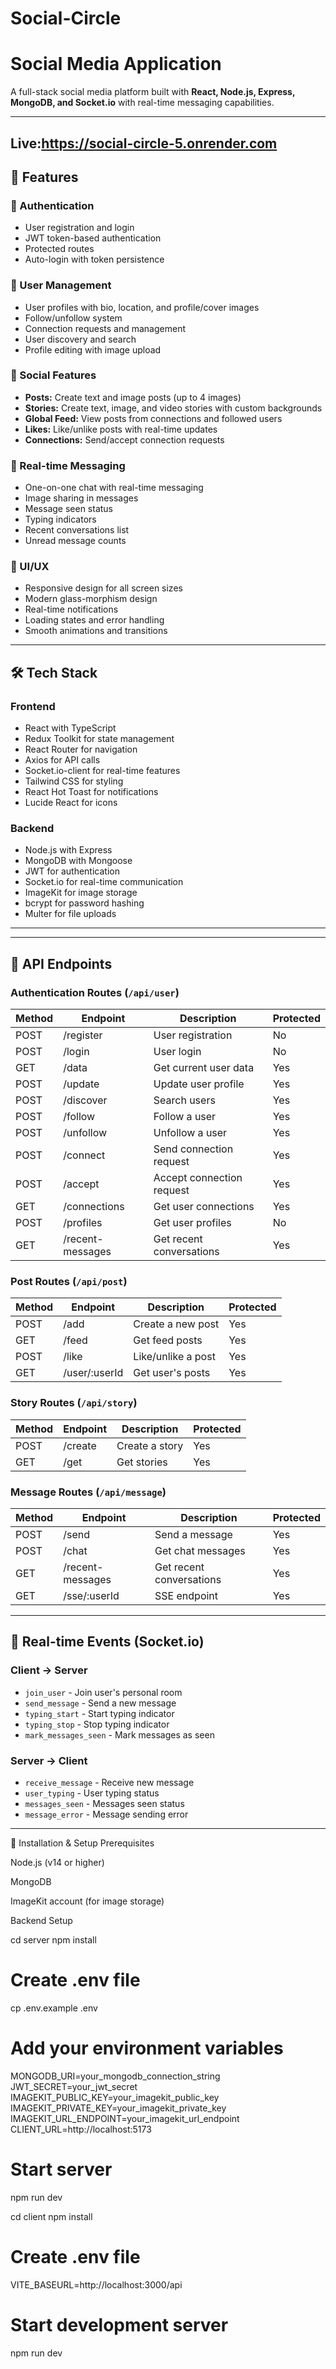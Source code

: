 # Social-Circle
# Social Media Application

A full-stack social media platform built with **React, Node.js, Express, MongoDB, and Socket.io** with real-time messaging capabilities.

---
## Live:https://social-circle-5.onrender.com

## 🚀 Features

### 🔐 Authentication
- User registration and login
- JWT token-based authentication
- Protected routes
- Auto-login with token persistence

### 👥 User Management
- User profiles with bio, location, and profile/cover images
- Follow/unfollow system
- Connection requests and management
- User discovery and search
- Profile editing with image upload

### 📱 Social Features
- **Posts:** Create text and image posts (up to 4 images)
- **Stories:** Create text, image, and video stories with custom backgrounds
- **Global Feed:** View posts from connections and followed users
- **Likes:** Like/unlike posts with real-time updates
- **Connections:** Send/accept connection requests

### 💬 Real-time Messaging
- One-on-one chat with real-time messaging
- Image sharing in messages
- Message seen status
- Typing indicators
- Recent conversations list
- Unread message counts

### 🎨 UI/UX
- Responsive design for all screen sizes
- Modern glass-morphism design
- Real-time notifications
- Loading states and error handling
- Smooth animations and transitions

---

## 🛠 Tech Stack

### Frontend
- React with TypeScript
- Redux Toolkit for state management
- React Router for navigation
- Axios for API calls
- Socket.io-client for real-time features
- Tailwind CSS for styling
- React Hot Toast for notifications
- Lucide React for icons

### Backend
- Node.js with Express
- MongoDB with Mongoose
- JWT for authentication
- Socket.io for real-time communication
- ImageKit for image storage
- bcrypt for password hashing
- Multer for file uploads

---


---

## 🔌 API Endpoints

### **Authentication Routes (`/api/user`)**
| Method | Endpoint          | Description           | Protected |
|--------|-----------------|-------------------|-----------|
| POST   | /register        | User registration    | No        |
| POST   | /login           | User login           | No        |
| GET    | /data            | Get current user data | Yes       |
| POST   | /update          | Update user profile  | Yes       |
| POST   | /discover        | Search users         | Yes       |
| POST   | /follow          | Follow a user        | Yes       |
| POST   | /unfollow        | Unfollow a user      | Yes       |
| POST   | /connect         | Send connection request | Yes    |
| POST   | /accept          | Accept connection request | Yes |
| GET    | /connections     | Get user connections | Yes       |
| POST   | /profiles        | Get user profiles    | No        |
| GET    | /recent-messages | Get recent conversations | Yes  |

### **Post Routes (`/api/post`)**
| Method | Endpoint       | Description          | Protected |
|--------|----------------|-------------------|-----------|
| POST   | /add            | Create a new post   | Yes       |
| GET    | /feed           | Get feed posts      | Yes       |
| POST   | /like           | Like/unlike a post  | Yes       |
| GET    | /user/:userId   | Get user's posts    | Yes       |

### **Story Routes (`/api/story`)**
| Method | Endpoint       | Description        | Protected |
|--------|----------------|------------------|-----------|
| POST   | /create        | Create a story    | Yes       |
| GET    | /get           | Get stories       | Yes       |

### **Message Routes (`/api/message`)**
| Method | Endpoint             | Description           | Protected |
|--------|--------------------|--------------------|-----------|
| POST   | /send               | Send a message      | Yes       |
| POST   | /chat               | Get chat messages   | Yes       |
| GET    | /recent-messages    | Get recent conversations | Yes  |
| GET    | /sse/:userId        | SSE endpoint        | Yes       |

---

## 🔄 Real-time Events (Socket.io)

### Client → Server
- `join_user` - Join user's personal room
- `send_message` - Send a new message
- `typing_start` - Start typing indicator
- `typing_stop` - Stop typing indicator
- `mark_messages_seen` - Mark messages as seen

### Server → Client
- `receive_message` - Receive new message
- `user_typing` - User typing status
- `messages_seen` - Messages seen status
- `message_error` - Message sending error

---
🚀 Installation & Setup
Prerequisites

Node.js (v14 or higher)

MongoDB

ImageKit account (for image storage)

Backend Setup


cd server
npm install

# Create .env file
cp .env.example .env

# Add your environment variables
MONGODB_URI=your_mongodb_connection_string
JWT_SECRET=your_jwt_secret
IMAGEKIT_PUBLIC_KEY=your_imagekit_public_key
IMAGEKIT_PRIVATE_KEY=your_imagekit_private_key
IMAGEKIT_URL_ENDPOINT=your_imagekit_url_endpoint
CLIENT_URL=http://localhost:5173

# Start server
npm run dev

cd client
npm install

# Create .env file
VITE_BASEURL=http://localhost:3000/api

# Start development server
npm run dev



